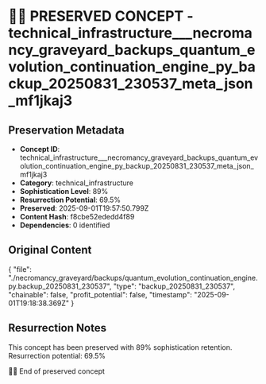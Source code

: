 # 🏴‍☠️ PRESERVED CONCEPT - technical_infrastructure___necromancy_graveyard_backups_quantum_evolution_continuation_engine_py_backup_20250831_230537_meta_json_mf1jkaj3

## Preservation Metadata
- **Concept ID**: technical_infrastructure___necromancy_graveyard_backups_quantum_evolution_continuation_engine_py_backup_20250831_230537_meta_json_mf1jkaj3
- **Category**: technical_infrastructure
- **Sophistication Level**: 89%
- **Resurrection Potential**: 69.5%
- **Preserved**: 2025-09-01T19:57:50.799Z
- **Content Hash**: f8cbe52ededd4f89
- **Dependencies**: 0 identified

## Original Content

{
  "file": "./necromancy_graveyard/backups/quantum_evolution_continuation_engine.py.backup_20250831_230537",
  "type": "backup_20250831_230537",
  "chainable": false,
  "profit_potential": false,
  "timestamp": "2025-09-01T19:18:38.369Z"
}

## Resurrection Notes
This concept has been preserved with 89% sophistication retention.
Resurrection potential: 69.5%

🏴‍☠️ End of preserved concept